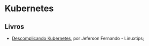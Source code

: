# Kubernetes

## Livros
- [Descomplicando Kubernetes](https://livro.descomplicandokubernetes.com.br/), por Jeferson Fernando - Linuxtips;